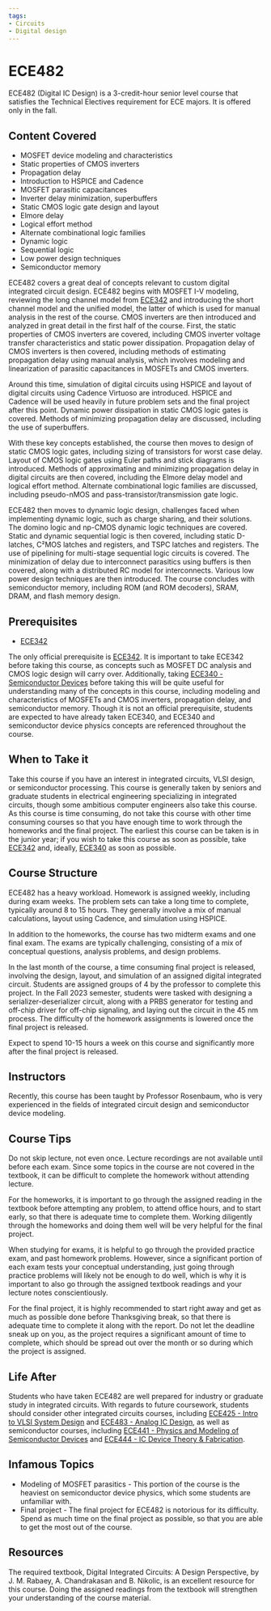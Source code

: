 ```yaml
---
tags:
- Circuits
- Digital design
---
```

# ECE482

ECE482 (Digital IC Design) is a 3-credit-hour senior level course that satisfies the Technical Electives requirement for ECE majors. It is offered only in the fall.

## Content Covered

- MOSFET device modeling and characteristics
- Static properties of CMOS inverters
- Propagation delay
- Introduction to HSPICE and Cadence
- MOSFET parasitic capacitances
- Inverter delay minimization, superbuffers
- Static CMOS logic gate design and layout
- Elmore delay
- Logical effort method
- Alternate combinational logic families
- Dynamic logic
- Sequential logic
- Low power design techniques
- Semiconductor memory


ECE482 covers a great deal of concepts relevant to custom digital integrated circuit design.  ECE482 begins with MOSFET I-V modeling, reviewing the long channel model from [ECE342](ECE342.md) and introducing the short channel model and the unified model, the latter of which is used for manual analysis in the rest of the course.  CMOS inverters are then introduced and analyzed in great detail in the first half of the course.  First, the static properties of CMOS inverters are covered, including CMOS inverter voltage transfer characteristics and static power dissipation.  Propagation delay of CMOS inverters is then covered, including methods of estimating propagation delay using manual analysis, which involves modeling and linearization of parasitic capacitances in MOSFETs and CMOS inverters.

Around this time, simulation of digital circuits using HSPICE and layout of digital circuits using Cadence Virtuoso are introduced.  HSPICE and Cadence will be used heavily in future problem sets and the final project after this point.  Dynamic power dissipation in static CMOS logic gates is covered.  Methods of minimizing propagation delay are discussed, including the use of superbuffers.

With these key concepts established, the course then moves to design of static CMOS logic gates, including sizing of transistors for worst case delay.  Layout of CMOS logic gates using Euler paths and stick diagrams is introduced.  Methods of approximating and minimizing propagation delay in digital circuits are then covered, including the Elmore delay model and logical effort method.  Alternate combinational logic families are discussed, including pseudo-nMOS and pass-transistor/transmission gate logic.

ECE482 then moves to dynamic logic design, challenges faced when implementing dynamic logic, such as charge sharing, and their solutions.  The domino logic and np-CMOS dynamic logic techniques are covered.  Static and dynamic sequential logic is then covered, including static D-latches, C²MOS latches and registers, and TSPC latches and registers.  The use of pipelining for multi-stage sequential logic circuits is covered.  The minimization of delay due to interconnect parasitics using buffers is then covered, along with a distributed RC model for interconnects.  Various low power design techniques are then introduced.  The course concludes with semiconductor memory, including ROM (and ROM decoders), SRAM, DRAM, and flash memory design.

## Prerequisites

- [ECE342](ECE342.md)

The only official prerequisite is [ECE342](ECE342.md).  It is important to take ECE342 before taking this course, as concepts such as MOSFET DC analysis and CMOS logic design will carry over.  Additionally, taking [ECE340 - Semiconductor Devices](ECE340.md) before taking this will be quite useful for understanding many of the concepts in this course, including modeling and characteristics of MOSFETs and CMOS inverters, propagation delay, and semiconductor memory.  Though it is not an official prerequisite, students are expected to have already taken ECE340, and ECE340 and semiconductor device physics concepts are referenced throughout the course.

## When to Take it

Take this course if you have an interest in integrated circuits, VLSI design, or semiconductor processing.  This course is generally taken by seniors and graduate students in electrical engineering specializing in integrated circuits, though some ambitious computer engineers also take this course.  As this course is time consuming, do not take this course with other time consuming courses so that you have enough time to work through the homeworks and the final project.  The earliest this course can be taken is in the junior year; if you wish to take this course as soon as possible, take [ECE342](ECE342.md) and, ideally, [ECE340](ECE340.md) as soon as possible. 

## Course Structure

ECE482 has a heavy workload.  Homework is assigned weekly, including during exam weeks.  The problem sets can take a long time to complete, typically around 8 to 15 hours.  They generally involve a mix of manual calculations, layout using Cadence, and simulation using HSPICE.   

In addition to the homeworks, the course has two midterm exams and one final exam.  The exams are typically challenging, consisting of a mix of conceptual questions, analysis problems, and design problems.

In the last month of the course, a time consuming final project is released, involving the design, layout, and simulation of an assigned digital integrated circuit.  Students are assigned groups of 4 by the professor to complete this project.  In the Fall 2023 semester, students were tasked with designing a serializer-deserializer circuit, along with a PRBS generator for testing and off-chip driver for off-chip signaling, and laying out the circuit in the 45 nm process.  The difficulty of the homework assignments is lowered once the final project is released.

Expect to spend 10-15 hours a week on this course and significantly more after the final project is released.    

## Instructors

Recently, this course has been taught by Professor Rosenbaum, who is very experienced in the fields of integrated circuit design and semiconductor device modeling.

## Course Tips

Do not skip lecture, not even once.  Lecture recordings are not available until before each exam.  Since some topics in the course are not covered in the textbook, it can be difficult to complete the homework without attending lecture.  

For the homeworks, it is important to go through the assigned reading in the textbook before attempting any problem, to attend office hours, and to start early, so that there is adequate time to complete them.  Working diligently through the homeworks and doing them well will be very helpful for the final project.

When studying for exams, it is helpful to go through the provided practice exam, and past homework problems.  However, since a significant portion of each exam tests your conceptual understanding, just going through practice problems will likely not be enough to do well, which is why it is important to also go through the assigned textbook readings and your lecture notes conscientiously.

For the final project, it is highly recommended to start right away and get as much as possible done before Thanksgiving break, so that there is adequate time to complete it along with the report.  Do not let the deadline sneak up on you, as the project requires a significant amount of time to complete, which should be spread out over the month or so during which the project is assigned.

## Life After

Students who have taken ECE482 are well prepared for industry or graduate study in integrated circuits.  With regards to future coursework, students should consider other integrated circuits courses, including [ECE425 - Intro to VLSI System Design](ECE425.md) and [ECE483 - Analog IC Design](ECE483.md), as well as semiconductor courses, including [ECE441 - Physics and Modeling of Semiconductor Devices](ECE441.md) and [ECE444 - IC Device Theory & Fabrication](ECE444.md).

## Infamous Topics

- Modeling of MOSFET parasitics - This portion of the course is the heaviest on semiconductor device physics, which some students are unfamiliar with.  
- Final project - The final project for ECE482 is notorious for its difficulty.  Spend as much time on the final project as possible, so that you are able to get the most out of the course.

## Resources

The required textbook, Digital Integrated Circuits: A Design Perspective, by J. M. Rabaey, A. Chandrakasan and B. Nikolic, is an excellent resource for this course.  Doing the assigned readings from the textbook will strengthen your understanding of the course material.